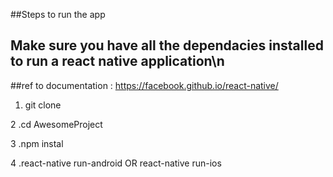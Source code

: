 ##Steps to run the app

## Make sure you have all the dependacies installed to run a react native application\n
##ref to documentation : https://facebook.github.io/react-native/

1. git clone 

2 .cd AwesomeProject 

3 .npm instal 

4 .react-native run-android OR react-native run-ios 